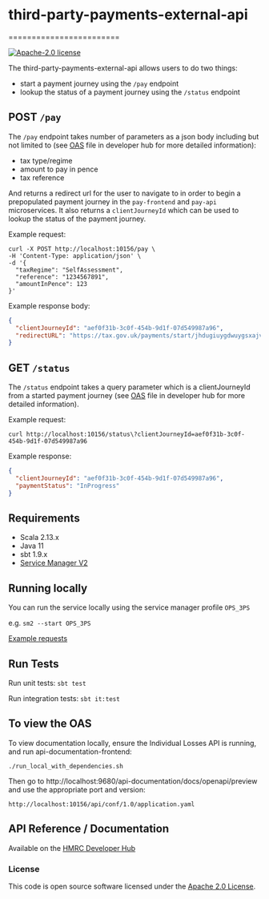 
# third-party-payments-external-api
========================

[![Apache-2.0 license](http://img.shields.io/badge/license-Apache-blue.svg)](http://www.apache.org/licenses/LICENSE-2.0.html)

The third-party-payments-external-api allows users to do two things:
* start a payment journey using the `/pay` endpoint
* lookup the status of a payment journey using the `/status` endpoint

## POST `/pay`
The `/pay` endpoint takes number of parameters as a json body including but not limited to (see [OAS](https://developer.service.hmrc.gov.uk/api-documentation/docs/api/service/third-party-payments-external-api/1.0) file in developer hub for more detailed information):
* tax type/regime
* amount to pay in pence
* tax reference

And returns a redirect url for the user to navigate to in order to begin a prepopulated payment journey in the `pay-frontend` and `pay-api` microservices. 
It also returns a `clientJourneyId` which can be used to lookup the status of the payment journey.

Example request:
```
curl -X POST http://localhost:10156/pay \
-H 'Content-Type: application/json' \
-d '{
  "taxRegime": "SelfAssessment",
  "reference": "1234567891",
  "amountInPence": 123
}'
```

Example response body:
```json
{
  "clientJourneyId": "aef0f31b-3c0f-454b-9d1f-07d549987a96",
  "redirectURL": "https://tax.gov.uk/payments/start/jhdugiuygdwuygsxajvbh"
}
```

## GET `/status`
The `/status` endpoint takes a query parameter which is a clientJourneyId from a started payment journey (see [OAS](https://developer.service.hmrc.gov.uk/api-documentation/docs/api/service/third-party-payments-external-api/1.0) file in developer hub for more detailed information).

Example request:
```
curl http://localhost:10156/status\?clientJourneyId=aef0f31b-3c0f-454b-9d1f-07d549987a96
```

Example response:
```json
{
  "clientJourneyId": "aef0f31b-3c0f-454b-9d1f-07d549987a96",
  "paymentStatus": "InProgress"
}
```

## Requirements

- Scala 2.13.x
- Java 11
- sbt 1.9.x
- [Service Manager V2](https://github.com/hmrc/sm2)

## Running locally

You can run the service locally using the service manager profile `OPS_3PS`

e.g. `sm2 --start OPS_3PS`

[Example requests](https://github.com/hmrc/third-party-payments-external-api/tree/main/api-calls)

## Run Tests

Run unit tests: `sbt test`

Run integration tests: `sbt it:test`

## To view the OAS

To view documentation locally, ensure the Individual Losses API is running, and run api-documentation-frontend:

```
./run_local_with_dependencies.sh
```

Then go to http://localhost:9680/api-documentation/docs/openapi/preview and use the appropriate port and version:

```
http://localhost:10156/api/conf/1.0/application.yaml
```

## API Reference / Documentation

Available on the [HMRC Developer Hub](https://developer.service.hmrc.gov.uk/api-documentation/docs/api/service/third-party-payments-external-api/1.0)

### License

This code is open source software licensed under the [Apache 2.0 License]("http://www.apache.org/licenses/LICENSE-2.0.html").
